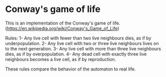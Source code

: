 # Conway's game of life

This is an implementation of the Conway's game of life. (https://en.wikipedia.org/wiki/Conway's_Game_of_Life)

Rules:
1- Any live cell with fewer than two live neighbours dies, as if by underpopulation.
2- Any live cell with two or three live neighbours lives on to the next generation.
3- Any live cell with more than three live neighbours dies, as if by overpopulation.
4- Any dead cell with exactly three live neighbours becomes a live cell, as if by reproduction.

These rules compare the behavior of the automaton to real life.
